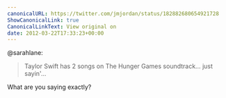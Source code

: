 ```yaml
---
canonicalURL: https://twitter.com/jmjordan/status/182882680654921728
ShowCanonicalLink: true
CanonicalLinkText: View original on
date: 2012-03-22T17:33:23+00:00
---
```

@sarahlane:

> Taylor Swift has 2 songs on The Hunger Games soundtrack… just sayin'…

What are you saying exactly?